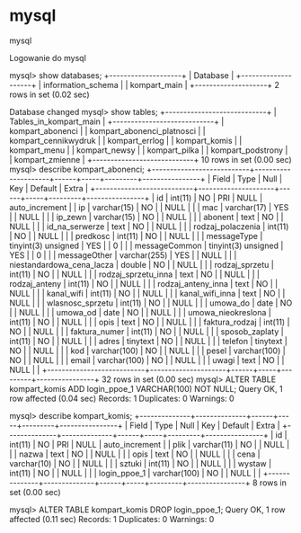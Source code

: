 # mysql
mysql

Logowanie do mysql


mysql> show databases;
+--------------------+
| Database           |
+--------------------+
| information_schema |
| kompart_main       |
+--------------------+
2 rows in set (0.02 sec)

Database changed
mysql> show tables;
+----------------------------+
| Tables_in_kompart_main     |
+----------------------------+
| kompart_abonenci           |
| kompart_abonenci_platnosci |
| kompart_cennikwydruk       |
| kompart_errlog             |
| kompart_komis              |
| kompart_menu               |
| kompart_newsy              |
| kompart_pilka              |
| kompart_podstrony          |
| kompart_zmienne            |
+----------------------------+
10 rows in set (0.00 sec)
mysql> describe kompart_abonenci;
+---------------------------+---------------------+------+-----+---------+----------------+
| Field                     | Type                | Null | Key | Default | Extra          |
+---------------------------+---------------------+------+-----+---------+----------------+
| id                        | int(11)             | NO   | PRI | NULL    | auto_increment |
| ip                        | varchar(15)         | NO   |     | NULL    |                |
| mac                       | varchar(17)         | YES  |     | NULL    |                |
| ip_zewn                   | varchar(15)         | NO   |     | NULL    |                |
| abonent                   | text                | NO   |     | NULL    |                |
| id_na_serwerze            | text                | NO   |     | NULL    |                |
| rodzaj_polaczenia         | int(11)             | NO   |     | NULL    |                |
| predkosc                  | int(11)             | NO   |     | NULL    |                |
| messageType               | tinyint(3) unsigned | YES  |     | 0       |                |
| messageCommon             | tinyint(3) unsigned | YES  |     | 0       |                |
| messageOther              | varchar(255)        | YES  |     | NULL    |                |
| niestandardowa_cena_lacza | double              | NO   |     | NULL    |                |
| rodzaj_sprzetu            | int(11)             | NO   |     | NULL    |                |
| rodzaj_sprzetu_inna       | text                | NO   |     | NULL    |                |
| rodzaj_anteny             | int(11)             | NO   |     | NULL    |                |
| rodzaj_anteny_inna        | text                | NO   |     | NULL    |                |
| kanal_wifi                | int(11)             | NO   |     | NULL    |                |
| kanal_wifi_inna           | text                | NO   |     | NULL    |                |
| wlasnosc_sprzetu          | int(11)             | NO   |     | NULL    |                |
| umowa_do                  | date                | NO   |     | NULL    |                |
| umowa_od                  | date                | NO   |     | NULL    |                |
| umowa_nieokreslona        | int(11)             | NO   |     | NULL    |                |
| opis                      | text                | NO   |     | NULL    |                |
| faktura_rodzaj            | int(11)             | NO   |     | NULL    |                |
| faktura_numer             | int(11)             | NO   |     | NULL    |                |
| sposob_zaplaty            | int(11)             | NO   |     | NULL    |                |
| adres                     | tinytext            | NO   |     | NULL    |                |
| telefon                   | tinytext            | NO   |     | NULL    |                |
| kod                       | varchar(100)        | NO   |     | NULL    |                |
| pesel                     | varchar(100)        | NO   |     | NULL    |                |
| email                     | varchar(100)        | NO   |     | NULL    |                |
| uwagi                     | text                | NO   |     | NULL    |                |
+---------------------------+---------------------+------+-----+---------+----------------+
32 rows in set (0.00 sec)
mysql>  ALTER TABLE kompart_komis ADD login_ppoe_1 VARCHAR(100) NOT NULL;
Query OK, 1 row affected (0.04 sec)
Records: 1  Duplicates: 0  Warnings: 0

mysql> describe kompart_komis;
+--------------+--------------+------+-----+---------+----------------+
| Field        | Type         | Null | Key | Default | Extra          |
+--------------+--------------+------+-----+---------+----------------+
| id           | int(11)      | NO   | PRI | NULL    | auto_increment |
| plik         | varchar(11)  | NO   |     | NULL    |                |
| nazwa        | text         | NO   |     | NULL    |                |
| opis         | text         | NO   |     | NULL    |                |
| cena         | varchar(10)  | NO   |     | NULL    |                |
| sztuki       | int(11)      | NO   |     | NULL    |                |
| wystaw       | int(11)      | NO   |     | NULL    |                |
| login_ppoe_1 | varchar(100) | NO   |     | NULL    |                |
+--------------+--------------+------+-----+---------+----------------+
8 rows in set (0.00 sec)

mysql>  ALTER TABLE kompart_komis DROP login_ppoe_1;
Query OK, 1 row affected (0.11 sec)
Records: 1  Duplicates: 0  Warnings: 0
